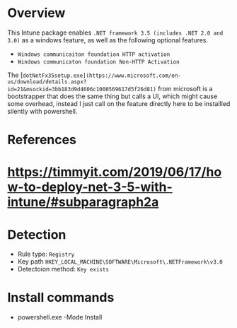 # Overview
This Intune package enables `.NET framework 3.5 (includes .NET 2.0 and 3.0)` as a windows feature, as well as the following optional features.
- `Windows communicaiton foundation HTTP activation`
- `Windows communicaton foundation Non-HTTP Activation`

The [`dotNetFx35setup.exe](https://www.microsoft.com/en-us/download/details.aspx?id=21&msockid=3bb183d9d4606c1000569617d5f26d81)` from microsoft is a bootstrapper that does the same thing but calls a UI, which might cause some overhead, instead I just call on the feature directly here to be installled silently with powershell.

# References

# https://timmyit.com/2019/06/17/how-to-deploy-net-3-5-with-intune/#subparagraph2a


# Detection
 - Rule type: `Registry`
 - Key path `HKEY_LOCAL_MACHINE\SOFTWARE\Microsoft\.NETFramework\v3.0`
 - Detectoion method:  `Key exists`

# Install commands
-  powershell.exe -Mode Install
